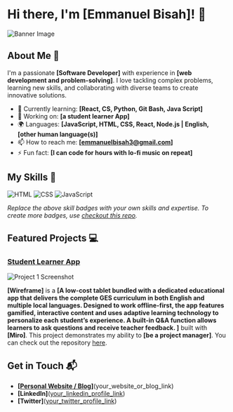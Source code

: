 # Hi there, I'm [Emmanuel Bisah]! 👋

![Banner Image]([https://drive.google.com/file/d/1lrGwqXDPJdaFwgpbIQUzXGihhZd1g7Vb/view?usp=sharing](https://share.google/images/lklD929s2IzyA1eKd))

## About Me 🚀

I'm a passionate **[Software Developer]** with experience in **[web development and problem-solving]**. I love tackling complex problems, learning new skills, and collaborating with diverse teams to create innovative solutions.

- 🌱 Currently learning: **[React, CS, Python, Git Bash, Java Script]**
- 🔭 Working on: **[a student learner App]**
- 🌍 Languages: **[JavaScript, HTML, CSS, React, Node.js | English, [other human language(s)]**
- 📫 How to reach me: **[emmanuelbisah3@gmail.com]**
- ⚡ Fun fact: **[I can code for hours with lo-fi music on repeat]**

## My Skills 🧠

![HTML](https://img.shields.io/badge/-HTML-E34F26?style=flat-square&logo=html5&logoColor=white)
![CSS](https://img.shields.io/badge/-CSS-1572B6?style=flat-square&logo=css3&logoColor=white)
![JavaScript](https://img.shields.io/badge/-JavaScript-F7DF1E?style=flat-square&logo=javascript&logoColor=black)

*Replace the above skill badges with your own skills and expertise. To create more badges, use [checkout this repo](https://github.com/alexandresanlim/Badges4-README.md-Profile).*

## Featured Projects 💻

### [Student Learner App]([project_1_link](https://youtu.be/sZefn5RFhIc))

![Project 1 Screenshot]([project_1_screenshot_url](https://drive.google.com/file/d/1IXCJiKmS0woP8ERB_I4m3F-BhCDR2Xxw/view?usp=sharing))

**[Wireframe]** is a **[A low-cost tablet bundled with a dedicated educational app that delivers the complete GES curriculum in both English and multiple local languages. Designed to work offline-first, the app features gamified, interactive content and uses adaptive learning technology to personalize each student’s experience. A built-in Q&A function allows learners to ask questions and receive teacher feedback. ]** built with **[Miro]**. This project demonstrates my ability to **[be a project manager]**. You can check out the repository [here]([project_1_repository_link](https://youtu.be/sZefn5RFhIc)).

## Get in Touch 📬

- **[[Personal Website / Blog](https://sites.google.com/view/emmanuelbisah-site/projects?read_current=1)]**(your_website_or_blog_link)
- **[LinkedIn]**([your_linkedin_profile_link](https://www.linkedin.com/in/emmanuel-bisah-0ba4a5363/))
- **[Twitter]**([your_twitter_profile_link](https://x.com/SamuelBisah))



